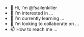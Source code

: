 - 👋 Hi, I’m @fsailenkiller
- 👀 I’m interested in ...
- 🌱 I’m currently learning ...
- 💞️ I’m looking to collaborate on ...
- 📫 How to reach me ...

<!---
fsailenkiller/fsailenkiller is a ✨ special ✨ repository because its `README.md` (this file) appears on your GitHub profile.
You can click the Preview link to take a look at your changes.
--->
